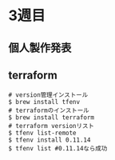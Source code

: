 # 3週目

## 個人製作発表

## terraform

```
# version管理インストール
$ brew install tfenv
# terraformのインストール
$ brew install terraform
# terraform versionリスト
$ tfenv list-remote
$ tfenv install 0.11.14
$ tfenv list #0.11.14なら成功
```
